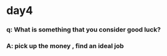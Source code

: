 # day4

### q: What is something that you consider good luck?

### A: pick up the money , find an ideal job        
